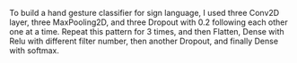 To build a hand gesture classifier for sign language, I used three Conv2D layer, three MaxPooling2D, and three Dropout with 0.2 following each other one at a time. Repeat this pattern for 3 times, and then Flatten, Dense with Relu with different filter number, then another Dropout, and finally Dense with softmax.
